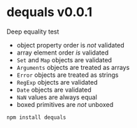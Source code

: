 # dequals v0.0.1

Deep equality test

- object property order is *not* validated
- array element order *is* validated
- `Set` and `Map` objects are validated
- `Arguments` objects are treated as arrays
- `Error` objects are treated as strings
- `RegExp` objects are validated
- `Date` objects are validated
- `NaN` values are always equal
- boxed primitives are *not* unboxed

```
npm install dequals
```

